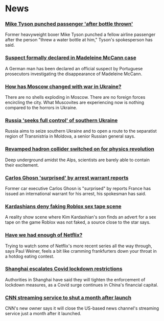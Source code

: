 # News
### [Mike Tyson punched passenger 'after bottle thrown'](https://www.bbc.com/news/world-us-canada-61192417)
Former heavyweight boxer Mike Tyson punched a fellow airline passenger after the person "threw a water bottle at him," Tyson's spokesperson has said. 
### [Suspect formally declared in Madeleine McCann case](https://www.bbc.com/news/uk-61183857)
A German man has been declared an official suspect by Portuguese prosecutors investigating the disappearance of Madeleine McCann.
### [How has Moscow changed with war in Ukraine?](https://www.bbc.com/news/world-europe-61188783)
There are no shells exploding in Moscow. There are no foreign forces encircling the city. What Muscovites are experiencing now is nothing compared to the horrors in Ukraine. 
### [Russia 'seeks full control' of southern Ukraine](https://www.bbc.com/news/world-europe-61188943)
Russia aims to seize southern Ukraine and to open a route to the separatist region of Transnistria in Moldova, a senior Russian general says. 
### [Revamped hadron collider switched on for physics revolution](https://www.bbc.com/news/science-environment-61149387)
Deep underground amidst the Alps, scientists are barely able to contain their excitement. 
### [Carlos Ghosn 'surprised' by arrest warrant reports](https://www.bbc.com/news/business-61185304)
Former car executive Carlos Ghosn is "surprised" by reports France has issued an international warrant for his arrest, his spokesman has said.
### [Kardashians deny faking Roblox sex tape scene](https://www.bbc.com/news/technology-61178189)
A reality show scene where Kim Kardashian's son finds an advert for a sex tape on the game Roblox was not faked, a source close to the star says.
### [Have we had enough of Netflix?](https://www.bbc.com/news/business-61178311)
Trying to watch some of Netflix's more recent series all the way through, says Paul Weiner, feels a bit like cramming frankfurters down your throat in a hotdog eating contest. 
### [Shanghai escalates Covid lockdown restrictions](https://www.bbc.com/news/world-asia-china-61137649)
Authorities in Shanghai have said they will tighten the enforcement of lockdown measures, as a Covid surge continues in China's financial capital.
### [CNN streaming service to shut a month after launch](https://www.bbc.com/news/business-61185298)
CNN's new owner says it will close the US-based news channel's streaming service just a month after it launched. 
